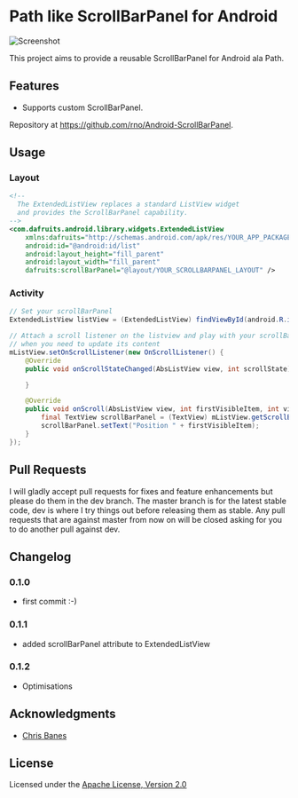 # Path like ScrollBarPanel for Android

![Screenshot](https://github.com/rno/Android-ScrollBarPanel/raw/master/demo_capture.png)

This project aims to provide a reusable ScrollBarPanel for Android ala Path.

## Features

 * Supports custom ScrollBarPanel.

Repository at <https://github.com/rno/Android-ScrollBarPanel>.

## Usage

### Layout

``` xml
<!--
  The ExtendedListView replaces a standard ListView widget
  and provides the ScrollBarPanel capability.
-->
<com.dafruits.android.library.widgets.ExtendedListView
    xmlns:dafruits="http://schemas.android.com/apk/res/YOUR_APP_PACKAGE_NAME"
    android:id="@android:id/list"
    android:layout_height="fill_parent"
    android:layout_width="fill_parent"
    dafruits:scrollBarPanel="@layout/YOUR_SCROLLBARPANEL_LAYOUT" />
```

### Activity

``` java
// Set your scrollBarPanel
ExtendedListView listView = (ExtendedListView) findViewById(android.R.id.list);

// Attach a scroll listener on the listview and play with your scrollBarPanel
// when you need to update its content
mListView.setOnScrollListener(new OnScrollListener() {
	@Override
	public void onScrollStateChanged(AbsListView view, int scrollState) {

	}

	@Override
	public void onScroll(AbsListView view, int firstVisibleItem, int visibleItemCount, int totalItemCount) {
		final TextView scrollBarPanel = (TextView) mListView.getScrollBarPanel();
		scrollBarPanel.setText("Position " + firstVisibleItem);
	}
});

```

## Pull Requests

I will gladly accept pull requests for fixes and feature enhancements but please do them in the dev branch. The master branch is for the latest stable code,  dev is where I try things out before releasing them as stable. Any pull requests that are against master from now on will be closed asking for you to do another pull against dev.

## Changelog

### 0.1.0

* first commit :-)

### 0.1.1

* added scrollBarPanel attribute to ExtendedListView

### 0.1.2

* Optimisations

## Acknowledgments

* [Chris Banes](https://github.com/chrisbanes)

## License

Licensed under the [Apache License, Version 2.0](http://www.apache.org/licenses/LICENSE-2.0.html)
